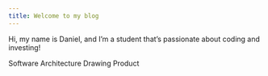 ```yaml
---
title: Welcome to my blog
---
```


Hi, my name is Daniel, and I’m a student that’s passionate about coding and investing!

Software
Architecture
Drawing
Product
